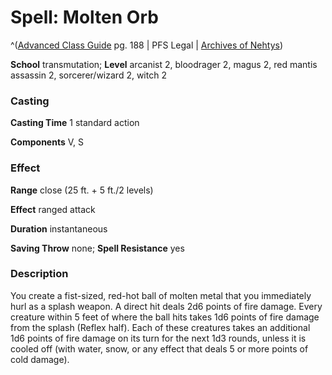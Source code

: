 # Spell: Molten Orb

^([Advanced Class Guide][ss-molten-orb] pg. 188 | PFS Legal | [Archives of Nehtys][sn-molten-orb])

**School** transmutation; **Level** arcanist 2, bloodrager 2, magus 2, red mantis assassin 2, sorcerer/wizard 2, witch 2

### Casting

**Casting Time** 1 standard action  

**Components** V, S

### Effect

**Range** close (25 ft. + 5 ft./2 levels)  

**Effect** ranged attack  

**Duration** instantaneous  

**Saving Throw** none; **Spell Resistance** yes

### Description

You create a fist-sized, red-hot ball of molten metal that you immediately hurl as a splash weapon. A direct hit deals 2d6 points of fire damage. Every creature within 5 feet of where the ball hits takes 1d6 points of fire damage from the splash (Reflex half). Each of these creatures takes an additional 1d6 points of fire damage on its turn for the next 1d3 rounds, unless it is cooled off (with water, snow, or any effect that deals 5 or more points of cold damage).

[ss-molten-orb]: http://paizo.com/products/btpy978v
[sn-molten-orb]: http://www.archivesofnethys.com/SpellDisplay.aspx?ItemName=Molten%20Orb